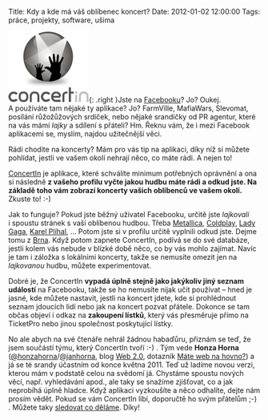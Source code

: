 Title: Kdy a kde má váš oblíbenec koncert?
Date: 2012-01-02 12:00:00
Tags: práce, projekty, software, ušima

![obrázek](images/160.jpg){: .right }Jste na
[Facebooku](http://www.facebook.com/)? Jo? Oukej. A používáte tam
nějaké ty aplikace? Jo? FarmVille, MafiaWars, Slevomat, posílání
růžožůžových srdíček, nebo nějaké srandičky od PR agentur, které na
vás mámí *lajky* a sdílení s přáteli? Hm. Řeknu vám, že i mezi
Facebook aplikacemi se, myslím, najdou užitečnější věci.

Rádi chodíte na koncerty? Mám pro vás tip na aplikaci, díky níž si
můžete pohlídat, jestli ve vašem okolí nehrají něco, co máte rádi.
A nejen to!

[ConcertIn](http://www.concertin.com/) je aplikace, které schválíte
minimum potřebných oprávnění a ona si následně
**z vašeho profilu vyčte jakou hudbu máte rádi a odkud jste. Na základě toho vám zobrazí koncerty vašich oblíbenců ve vašem okolí.**
Zkuste to! :-)

Jak to funguje? Pokud jste běžný uživatel Facebooku, určitě jste
*lajkovali* i spoustu stránek s vaší oblíbenou hudbou. Třeba
[Metallica](https://www.facebook.com/Metallica),
[Coldplay](https://www.facebook.com/coldplay),
[Lady Gaga](https://www.facebook.com/ladygaga),
[Karel Plíhal](https://www.facebook.com/pages/Karel-Plíhal/104119192956467),
… Potom jste si v profilu určitě vyplnili odkud jste. Dejme tomu
z [Brna](https://www.facebook.com/pages/Brno-Czech-Republic/107645375935528).
Když potom zapnete ConcertIn, podívá se do své databáze, jestli
kolem vás nebude v blízké době něco, co by vás mohlo zajímat. Navíc
je tam i záložka s lokálními koncerty, takže se nemusíte omezit jen
na *lajkovanou* hudbu, můžete experimentovat.

Dobré je, že ConcertIn
**vypadá úplně stejně jako jakýkoliv jiný seznam událostí** na
Facebooku, takže se ho nemusíte nijak učit používat – hned je
jasné, kde můžete nastavit, jestli na koncert jdete, kde si
prohlédnout seznam jdoucích lidí nebo jak na koncert pozvat
přátele. Dokonce se tam občas objeví i odkaz na
**zakoupení lístků**, který vás přesměruje přímo na TicketPro nebo
jinou společnost poskytující lístky.

No ale abych na své čtenáře nehrál žádnou habaďůru, přiznám se teď,
že jsem součástí týmu, který ConcertIn tvoří :-) . Tým vede
**Honza Horna**
([@honzahorna](https://twitter.com/honzahorna)/[@jan­horna](https://twitter.com/janhorna),
blog [Web 2.0](http://web2-0.cz/), dotazník
[Máte web na hovno?](http://webnahovno.cz)) a já se té srandy
účastním od konce května 2011. Teď už ladíme novou verzi, kterou
mám v podstatě celou na svědomí já. Chystáme spoustu nových věcí,
např. vyhledávání apod., ale taky se snažíme zjišťovat, co a jak
neprobíhá úplně hladce. Když aplikaci vyzkoušíte a něco odhalíte,
dejte nám prosím vědět. Pokud se vám ConcertIn líbí, doporučtě ho
svým přátelům ;-) . Můžete taky
[sledovat co děláme](https://twitter.com/concertin). Díky!